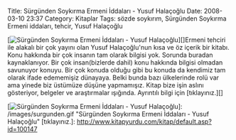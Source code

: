 Title: Sürgünden Soykırma Ermeni İddaları - Yusuf Halaçoğlu
Date: 2008-03-10 23:37
Category: Kitaplar
Tags: sözde soykırım, Sürgünden Soykırma Ermeni iddaları, tehcir, Yusuf Halaçoğlu

[![Sürgünden Soykırma Ermeni İddaları - Yusuf Halaçoğlu][]][]Ermeni
tehciri ile alakalı bir çok yayını olan Yusuf Halaçoğlu'nun kısa ve öz
içerik bir kitabı. Konu hakkında bir çok insanın tam olarak bilgisi yok.
Sorunda buradan kaynaklanıyor. Bir çok insan(bizlerde dahil) konu
hakkında bilgisi olmadan savunuyor konuyu. Bir çok konuda olduğu gibi bu
konuda da kendimiz tam olarak ifade edememişiz dünayaya. Belki bunda
bazı ülkelerinde rolü var ama yinede biz üstümüze düşüne yapmamışız.
Kitap bize işin aslını gösteriyor, belgeler ve araştırmalar ışığında.
Ayrıntılı bilgi için [tıklayınız.][]

  [Sürgünden Soykırma Ermeni İddaları - Yusuf Halaçoğlu]: /images/surgunden.thumbnail.gif
  [![Sürgünden Soykırma Ermeni İddaları - Yusuf Halaçoğlu][]]: /images/surgunden.gif
    "Sürgünden Soykırma Ermeni İddaları - Yusuf Halaçoğlu"
  [tıklayınız.]: http://www.kitapyurdu.com/kitap/default.asp?id=100147
